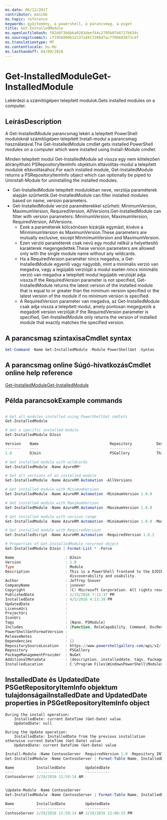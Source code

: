 ```yaml
---
ms.date: 06/12/2017
contributor: manikb
ms.topic: reference
keywords: gyűjtemény, a powershell, a parancsmag, a psget
title: Get-InstalledModule
ms.openlocfilehash: f82d8f3b6b6a9283deef44c2705b97d4717b634c
ms.sourcegitcommit: cf195b090b3223fa4917206dfec7f0b603873cdf
ms.translationtype: MT
ms.contentlocale: hu-HU
ms.lasthandoff: 04/09/2018
---
```

# <a name="get-installedmodule"></a><span data-ttu-id="ecf3f-103">Get-InstalledModule</span><span class="sxs-lookup"><span data-stu-id="ecf3f-103">Get-InstalledModule</span></span>

<span data-ttu-id="ecf3f-104">Lekérdezi a számítógépen telepített modulok.</span><span class="sxs-lookup"><span data-stu-id="ecf3f-104">Gets installed modules on a computer.</span></span>

## <a name="description"></a><span data-ttu-id="ecf3f-105">Leírás</span><span class="sxs-lookup"><span data-stu-id="ecf3f-105">Description</span></span>

<span data-ttu-id="ecf3f-106">A Get-InstalledModule parancsmag lekéri a telepített PowerShell moduloknál számítógépen telepített Install-modul a parancsmag használatával.</span><span class="sxs-lookup"><span data-stu-id="ecf3f-106">The Get-InstalledModule cmdlet gets installed PowerShell modules on a computer which were installed using Install-Module cmdlet.</span></span>

<span data-ttu-id="ecf3f-107">Minden telepített modul Get-InstalledModule ad vissza egy nem kötelezően átirányítható PSRepositoryItemInfo objektum eltávolítás-modul a telepített modulok eltávolításához.</span><span class="sxs-lookup"><span data-stu-id="ecf3f-107">For each installed module, Get-InstalledModule returns a PSRepositoryItemInfo object which can optionally be piped to Uninstall-Module for uninstalling the installed modules.</span></span>

- <span data-ttu-id="ecf3f-108">Get-InstalledModule telepített modulokban neve, verziója paraméterek alapján szűrhetők.</span><span class="sxs-lookup"><span data-stu-id="ecf3f-108">Get-InstalledModule can filter installed modules based on name, version parameters.</span></span>
- <span data-ttu-id="ecf3f-109">Get-InstalledModule verzió paraméterekkel szűrheti: MinimumVersion, MaximumVersion, RequiredVersion, AllVersions.</span><span class="sxs-lookup"><span data-stu-id="ecf3f-109">Get-InstalledModule can filter with version parameters: MinimumVersion, MaximumVersion, RequiredVersion, AllVersions.</span></span>
  - <span data-ttu-id="ecf3f-110">Ezek a paraméterek kölcsönösen kizárják egymást, kivéve a MinmimumVersion és MaximumVersion.</span><span class="sxs-lookup"><span data-stu-id="ecf3f-110">These parameters are mutually exclusive, except MinmimumVersion and MaximumVersion.</span></span>
  - <span data-ttu-id="ecf3f-111">Ezen verzió paraméterek csak nevű egy modul nélkül a helyettesítő karakterek megengedettek.</span><span class="sxs-lookup"><span data-stu-id="ecf3f-111">These version parameters are allowed only with the single module name without any wildcards.</span></span>
  - <span data-ttu-id="ecf3f-112">Ha a RequiredVersion paraméter nincs megadva, a Get-InstalledModule egyenlő vagy nagyobb, mint a minimális verzió van megadva, vagy a legújabb verzióját a modul esetén nincs minimális verzió van megadva a telepített modul legújabb verzióját adja vissza.</span><span class="sxs-lookup"><span data-stu-id="ecf3f-112">If the RequiredVersion parameter is not specified, Get-InstalledModule returns the latest version of the installed module that is equal to or greater than the minimum version specified or the latest version of the module if no minimum version is specified.</span></span>
  - <span data-ttu-id="ecf3f-113">A RequiredVersion paraméter van megadva, az Get-InstalledModule csak adja vissza a telepített modul, amely pontosan megegyezik a megadott version verzióját.</span><span class="sxs-lookup"><span data-stu-id="ecf3f-113">If the RequiredVersion parameter is specified, Get-InstalledModule only returns the version of installed module that exactly matches the specified version.</span></span>

## <a name="cmdlet-syntax"></a><span data-ttu-id="ecf3f-114">A parancsmag szintaxisa</span><span class="sxs-lookup"><span data-stu-id="ecf3f-114">Cmdlet syntax</span></span>
```powershell
Get-Command -Name Get-InstalledModule -Module PowerShellGet -Syntax
```

## <a name="cmdlet-online-help-reference"></a><span data-ttu-id="ecf3f-115">A parancsmag online Súgó-hivatkozás</span><span class="sxs-lookup"><span data-stu-id="ecf3f-115">Cmdlet online help reference</span></span>

[<span data-ttu-id="ecf3f-116">Get-InstalledModule</span><span class="sxs-lookup"><span data-stu-id="ecf3f-116">Get-InstalledModule</span></span>](http://go.microsoft.com/fwlink/?LinkId=526863)

## <a name="example-commands"></a><span data-ttu-id="ecf3f-117">Példa parancsok</span><span class="sxs-lookup"><span data-stu-id="ecf3f-117">Example commands</span></span>

```powershell

# Get all modules installed using PowerShellGet cmdlets
Get-InstalledModule

# Get a specific installed module
Get-InstalledModule DJoin

Version    Name                                Repository           Description
-------    ----                                ----------           -----------
1.0        DJoin                               PSGallery            This is a PowerShell frontend to the DJOIN.exe c...

# Get installed module with wildcards
Get-InstalledModule -Name AzureRM*

# Get all versions of an installed module
Get-InstalledModule -Name AzureRM.Automation -AllVersions

# Get installed module with MinimumVersion
Get-InstalledModule -Name AzureRM.Automation -MinimumVersion 1.0.0

# Get installed module with MaximumVersion
Get-InstalledModule -Name AzureRM.Automation -MaximumVersion 1.0.8

# Get installed module with version range
Get-InstalledModule -Name AzureRM.Automation -MinimumVersion 1.0.0 -MaximumVersion 1.0.8

# Get installed module with RequiredVersion
Get-InstalledScript -Name AzureRM.Automation -RequiredVersion 1.0.3

# Properties of Get-InstalledModule returned object
Get-InstalledModule DJoin | Format-List * -Force

Name                       : DJoin
Version                    : 1.0
Type                       : Module
Description                : This is a PowerShell frontend to the DJOIN.exe command which provides better
                             discoverability and usability.
Author                     : Jeffrey Snover
CompanyName                : jsnover
Copyright                  : (C) Microsoft Corporation. All rights reserved.
PublishedDate              : 2/15/2016 7:12:37 PM
InstalledDate              : 4/5/2016 4:13:39 PM
UpdatedDate                :
LicenseUri                 :
ProjectUri                 :
IconUri                    :
Tags                       : {Nano, PSModule}
Includes                   : {Function, RoleCapability, Command, DscResource...}
PowerShellGetFormatVersion :
ReleaseNotes               :
Dependencies               : {}
RepositorySourceLocation   : https://www.powershellgallery.com/api/v2/
Repository                 : PSGallery
PackageManagementProvider  : NuGet
AdditionalMetadata         : {description, installeddate, tags, PackageManagementProvider...}
InstalledLocation          : C:\Program Files\WindowsPowerShell\Modules\DJoin\1.0

```



## <a name="installeddate-and-updateddate-properties-in-psgetrepositoryiteminfo-object"></a><span data-ttu-id="ecf3f-118">InstalledDate és UpdatedDate PSGetRepositoryItemInfo objektum tulajdonságai</span><span class="sxs-lookup"><span data-stu-id="ecf3f-118">InstalledDate and UpdatedDate properties in PSGetRepositoryItemInfo object</span></span>

    During the install operation:
        InstalledDate: current DateTime (Get-Date) value
        UpdatedDate: null

    During the Update operation:
        InstalledDate: InstalledDate from the previous installation otherwise current DateTime (Get-Date) value
        UpdatedDate: current DateTime (Get-Date) value

```powershell
Install-Module -Name ContosoServer -RequiredVersion 1.0 -Repository INT
Get-InstalledModule -Name ContosoServer | Format-Table Name, InstalledDate, UpdatedDate

Name          InstalledDate         UpdatedDate
----          -------------         -----------
ContosoServer 2/29/2016 11:59:14 AM


\Update-Module -Name ContosoServer
Get-InstalledModule -Name ContosoServer | Format-Table Name, InstalledDate, UpdatedDate

Name          InstalledDate         UpdatedDate
----          -------------         -----------
ContosoServer 2/29/2016 11:59:14 AM 2/29/2016 12:00:15 PM
```